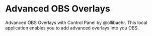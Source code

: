 # Advanced OBS Overlays
Advanced OBS Overlays with Control Panel by @ollibaehr. This local application enables you to add advanced overlays into you OBS.
